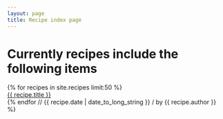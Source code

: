 ```yaml
---
layout: page
title: Recipe index page
---
```


<h1>Currently recipes include the following items</h1>

<ul style="list-style:none;padding-left:0;width:98%">
{% for recipes in site.recipes limit:50 %}
  <li style="width:98%"><a class='post-title' href='{{ recipe.url }}'>{{ recipe.title }}</a><span style="display: inline-block;float: right;">// {{ recipe.date | date_to_long_string }} / by {{ recipe.author }}</span></li>
{% endfor %}
</ul>

<p style="clear: both;">&nbsp;</p>



